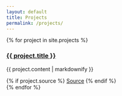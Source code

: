 ```yaml
---
layout: default
title: Projects
permalink: /projects/
---
```


<div class="projects-grid">
  {% for project in site.projects %}
    <div class="project-card">
      <h3><a href="{{ project.url }}">{{ project.title }}</a></h3>
      <p>{{ project.content | markdownify }}</p>
      {% if project.source %}
        <a href="{{ project.source }}" class="source-button" target="_blank">Source</a>
      {% endif %}
    </div>
  {% endfor %}
</div>
